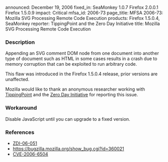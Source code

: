 announced: December 19, 2006
fixed_in: SeaMonkey 1.0.7
          Firefox 2.0.0.1
          Firefox 1.5.0.9
impact: Critical
mfsa_id: 2006-73
page_title: MFSA 2006-73: Mozilla SVG Processing Remote Code Execution
products: Firefox 1.5.0.4, SeaMonkey
reporter: TippingPoint and the Zero Day Initiative
title: Mozilla SVG Processing Remote Code Execution

<h3>Description</h3>

<p>Appending an SVG comment DOM node from one document into
another type of document such as HTML in some cases results in a crash due to
memory corruption that can be exploited to run arbitrary code.</p>

<p>This flaw was introduced in the Firefox 1.5.0.4 release, prior versions are unaffected.</p>

<p>Mozilla would like to thank an anonymous researcher working with
<a class="ex-ref" href="http://www.tippingpoint.com/">TippingPoint</a> and the
<a class="ex-ref" href="http://www.zerodayinitiative.com/">Zero Day Initiative</a>
for reporting this issue.</p>

<h3>Workaround</h3>

<p>Disable JavaScript until you can upgrade to a fixed version.</p>

<h3>References</h3>

<ul>
<li><a class="ex-ref" href="http://www.zerodayinitiative.com/advisories/ZDI-06-051.html">
ZDI-06-051</a></li>
<li><a href="https://bugzilla.mozilla.org/show_bug.cgi?id=360021">
https://bugzilla.mozilla.org/show_bug.cgi?id=360021</a></li>
<li><a class="ex-ref" href="http://nvd.nist.gov/nvd.cfm?cvename=CVE-2006-6504">CVE-2006-6504</a></li>
</ul>



